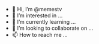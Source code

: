 - 👋 Hi, I’m @memestv
- 👀 I’m interested in ...
- 🌱 I’m currently learning ...
- 💞️ I’m looking to collaborate on ...
- 📫 How to reach me ...

<!---
memestv/memestv is a ✨ special ✨ repository because its `README.md` (this file) appears on your GitHub profile.
You can click the Preview link to take a look at your changes.
--->
